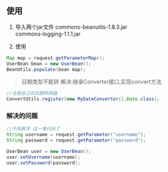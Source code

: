 ## 使用
1. 导入两个jar文件
commons-beanutils-1.8.3.jar  
commons-logging-1.1.1.jar

2. 使用
```java
Map map = request.getParameterMap();
UserBean bean = new UserBean();
BeanUtils.populate(bean map);
```

>日期类型不能转
解决:继承Converter接口,实现convert方法
```java
//注册自己的日期转换器
ConvertUtils.register(new MyDateConverter(),Date.class);

```

### 解决的问题
```java
//不用再写 这一堆代码了
String username = request.getParameter("username");
String password = request.getParameter("password");

UserBean user = new UserBean();
user.setUsername(username);
user.setPassword(password);
```